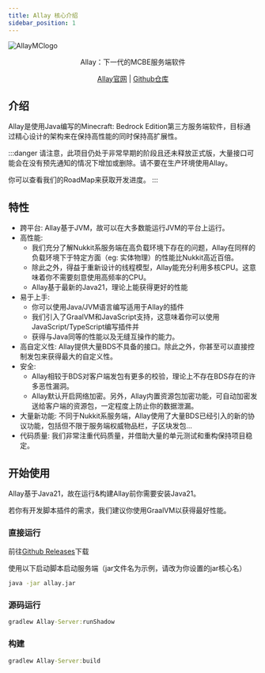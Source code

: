 ```yaml
---
title: Allay 核心介绍
sidebar_position: 1
---
```


![AllayMClogo](https://www.minebbs.com/data/attachments/75/75565-950caff3b64670c4eee997d282381218.jpg)

<div align="center">Allay：下一代的MCBE服务端软件</div>

<div align="center">

[Allay官网](https://docs.allaymc.org/) | [Github仓库](https://github.com/AllayMC/Allay)

</div>

## 介绍

Allay是使用Java编写的Minecraft: Bedrock Edition第三方服务端软件，目标通过精心设计的架构来在保持高性能的同时保持高扩展性。

:::danger
请注意，此项目仍处于非常早期的阶段且还未释放正式版，大量接口可能会在没有预先通知的情况下增加或删除。请不要在生产环境使用Allay。

你可以查看我们的RoadMap来获取开发进度。
:::

## 特性

- 跨平台: Allay基于JVM，故可以在大多数能运行JVM的平台上运行。
- 高性能:
    - 我们充分了解Nukkit系服务端在高负载环境下存在的问题，Allay在同样的负载环境下于特定方面（eg: 实体物理）的性能比Nukkit高近百倍。
    - 除此之外，得益于重新设计的线程模型，Allay能充分利用多核CPU。这意味着你不需要刻意使用高频率的CPU。
    - Allay基于最新的Java21，理论上能获得更好的性能
- 易于上手:
    - 你可以使用Java/JVM语言编写适用于Allay的插件
    - 我们引入了GraalVM和JavaScript支持，这意味着你可以使用JavaScript/TypeScript编写插件并
    - 获得与Java同等的性能以及无缝互操作的能力。
- 高自定义性: Allay提供大量BDS不具备的接口。除此之外，你甚至可以直接控制发包来获得最大的自定义性。
- 安全:
    - Allay相较于BDS对客户端发包有更多的校验，理论上不存在BDS存在的许多恶性漏洞。
    - Allay默认开启网络加密。另外，Allay内置资源包加密功能，可自动加密发送给客户端的资源包，一定程度上防止你的数据泄漏。
- 大量新功能: 不同于Nukkit系服务端，Allay使用了大量BDS已经引入的新的协议功能，包括但不限于服务端权威物品栏，子区块发包...
- 代码质量: 我们非常注重代码质量，并借助大量的单元测试和重构保持项目稳定。

## 开始使用

Allay基于Java21，故在运行&构建Allay前你需要安装Java21。

若你有开发脚本插件的需求，我们建议你使用GraalVM以获得最好性能。

### 直接运行

前往[Github Releases](https://github.com/AllayMC/Allay/releases)下载

使用以下启动脚本启动服务端（jar文件名为示例，请改为你设置的jar核心名）

```cmd
java -jar allay.jar
```

### 源码运行

```cmd
gradlew Allay-Server:runShadow
```

### 构建

```cmd
gradlew Allay-Server:build
```

